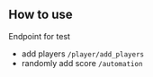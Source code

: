 ## How to use

Endpoint for test

- add players `/player/add_players`
- randomly add score `/automation`